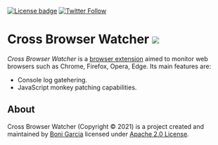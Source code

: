 [![License badge](https://img.shields.io/badge/license-Apache2-green.svg)](http://www.apache.org/licenses/LICENSE-2.0)
[![Twitter Follow](https://img.shields.io/twitter/follow/boni_gg.svg?style=social)](https://twitter.com/boni_gg)

# Cross Browser Watcher [![][Logo]][GitHub Repository]

*Cross Browser Watcher* is a [browser extension] aimed to monitor web browsers such as Chrome, Firefox, Opera, Edge. Its main features are:

* Console log gatehering.
* JavaScript monkey patching capabilities.

## About

Cross Browser Watcher (Copyright &copy; 2021) is a project created and maintained by [Boni Garcia] licensed under [Apache 2.0 License].

[Apache 2.0 License]: http://www.apache.org/licenses/LICENSE-2.0
[Boni Garcia]: http://bonigarcia.github.io/
[Logo]: http://bonigarcia.github.io/img/cbwatcher.png
[GitHub Repository]: https://github.com/bonigarcia/cbwatcher
[browser extension]: https://developer.mozilla.org/en-US/docs/Mozilla/Add-ons/WebExtensions
